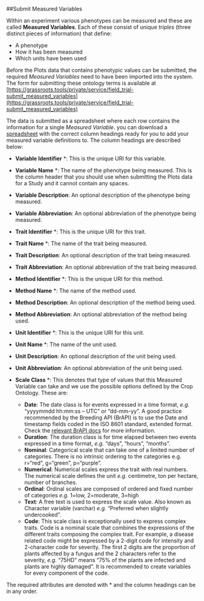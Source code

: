 ##Submit Measured Variables

Within an experiment various phenotypes can be measured and these are called **Measured Variables**. Each of these consist of unique *triples* (three distinct pieces of information) that define:

 * A phenotype
 * How it has been measured
 * Which units have been used

Before the Plots data that contains phenotypic values can be submitted, the required *Measured Variables* need to have been imported into the system. The form for submitting these ontology terms is available at [https://grassroots.tools/private/service/field_trial-submit_measured_variables](https://grassroots.tools/private/service/field_trial-submit_measured_variables)

The data is submitted as a spreadsheet where each row contains the information for a single *Measured Variable*. 
you can download a [spreadsheet](empty_measured_variables.csv) with the correct column headings ready for you to add your measured variable definitions to.
The column headings are described below: 

 * **Variable Identifier** *: This is the unique URI for this variable.
 * **Variable Name** *: The name of the phenotype being measured. This is the column header that you should use when submitting the Plots data for a Study and it cannot contain any spaces.
 * **Variable Description**: An optional description of the phenotype being measured.
 * **Variable Abbreviation**: An optional abbreviation of the phenotype being measured.
 * **Trait Identifier** *: This is the unique URI for this trait.
 * **Trait Name** *: The name of the trait being measured.
 * **Trait Description**: An optional description of the trait being measured.
 * **Trait Abbreviation**: An optional abbreviation of the trait being measured.
 * **Method Identifier** *: This is the unique URI for this method.
 * **Method Name** *: The name of the method used.
 * **Method Description**: An optional description of the method being used.
 * **Method Abbreviation**: An optional abbreviation of the method being used.
 * **Unit Identifier** *: This is the unique URI for this unit.
 * **Unit Name** *: The name of the unit used.
 * **Unit Description**: An optional description of the unit being used.
 * **Unit Abbreviation**: An optional abbreviation of the unit being used.
 * **Scale Class** *: This denotes that type of values that this Measured Variable can take and we use the possible options defined by the Crop Ontology. These are:

    * **Date**:
The date class is for events expressed in a time format, *e.g.* “yyyymmdd hh:mm:ss –
UTC” or “dd-mm-yy”. A good practice recommended by the Breeding API (BrAPI) is to
use the Date and timestamp fields coded in the ISO 8601 standard, extended format.
Check the [relevant BrAPI docs](https://github.com/plantbreeding/BrAPI/blob/brapi-V2.1/Specification/GeneralInfo/Date_Time_Encoding.md) for more information.
    * **Duration**:
    The duration class is for time elapsed between two events expressed in a time format,
   *e.g.* “days”, “hours”, “months”.
    * **Nominal**:
Categorical scale that can take one of a limited number of categories. There is no
intrinsic ordering to the categories e.g. r=“red”, g=“green”, p=“purple”.
    * **Numerical**:
Numerical scales express the trait with real numbers. The numerical scale defines the
unit *e.g.* centimetre, ton per hectare, number of branches.
    * **Ordinal**:
Ordinal scales are composed of ordered and fixed number of categories *e.g.* 1=low,
2=moderate, 3=high
    * **Text**:
A free text is used to express the scale value. Also known as Character variable
(varchar) *e.g.* “Preferred when slightly undercooked”.
    * **Code**:
This scale class is exceptionally used to express complex traits. Code is a nominal
scale that combines the expressions of the different traits composing the complex trait.
For example, a disease related code might be expressed by a 2-digit code for intensity
and 2-character code for severity. The first 2 digits are the proportion of plants affected
by a fungus and the 2 characters refer to the severity, *e.g.* “75HD” means “75% of the
plants are infected and plants are highly damaged”. It is recommended to create
variables for every component of the code.



The required attributes are denoted with * and the column headings can be in any order.


